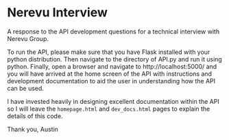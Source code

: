 # Nerevu Interview
A response to the API development questions for a technical interview with Nerevu Group.

To run the API, please make sure that you have Flask installed with your python distribution. Then navigate to the directory of API.py and run it using python. Finally, open a browser and navigate to http://localhost:5000/ and you will have arrived at the home screen of the API with instructions and development documentation to aid the user in understanding how the API can be used.

I have invested heavily in designing excellent documentation within the API so I will leave the `homepage.html` and `dev_docs.html` pages to explain the details of this code.

Thank you,
Austin
